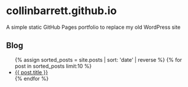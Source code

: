 # collinbarrett.github.io
A simple static GitHub Pages portfolio to replace my old WordPress site

## Blog

<ul>
    {% assign sorted_posts = site.posts | sort: 'date' | reverse %}
    {% for post in sorted_posts limit:10 %}
    <li><a href="{{ post.url }}">{{ post.title }}</a></li>
    {% endfor %}
</ul>